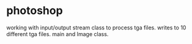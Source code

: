 # photoshop
working with input/output stream class to process tga files.
writes to 10 different tga files.
main and Image class.
